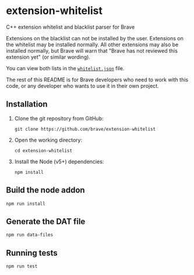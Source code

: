 # extension-whitelist

C++ extension whitelist and blacklist parser for Brave

Extensions on the blacklist can not be installed by the user. Extensions on the
whitelist may be installed normally. All other extensions may also be installed
normally, but Brave will warn that "Brave has not reviewed this extension yet"
(or similar wording).

You can view both lists in the
[`whitelist.json`](https://github.com/brave/extension-whitelist/blob/master/data/whitelist.json)
file.

The rest of this README is for Brave developers who need to work with this code,
or any developer who wants to use it in their own project.

## Installation

1.  Clone the git repository from GitHub:

        git clone https://github.com/brave/extension-whitelist

2.  Open the working directory:

        cd extension-whitelist

3.  Install the Node (v5+) dependencies:

        npm install

## Build the node addon

```
npm run install
```

## Generate the DAT file

```
npm run data-files
```

## Running tests

```
npm run test
```
